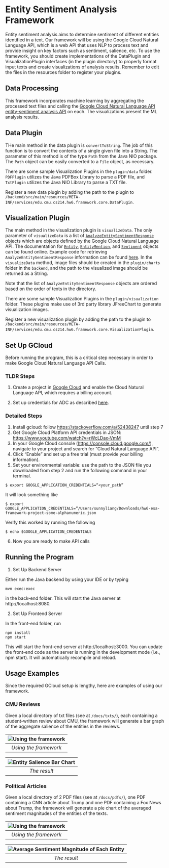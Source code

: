 # Entity Sentiment Analysis Framework
Entity sentiment analysis aims to determine sentiment of different entities identified in a text. Our framework will be using the Google Cloud Natural Language API, which is a web API that uses NLP to process text and provide insight on key factors such as sentiment, salience, etc. To use the framework, you should create implementations of the DataPlugin and VisualizationPlugin interfaces (in the plugin directory) to properly format input texts and create visualizations of analysis results. Remember to edit the files in the resources folder to register your plugins.

## Data Processing
This framework incorporates machine learning by aggregating the processed text files and calling the [Google Cloud Natural Language API entity-sentiment analysis API](https://cloud.google.com/natural-language/docs/analyzing-entity-sentiment) on each. The visualizations present the ML analysis results.

## Data Plugin
THe main method in the data plugin is `convertToString`. The job of this function is to convert the contents of a single given file into a String. The parameter of this method is of the type `Path` from the Java NIO package. The `Path` object can be easily converted to a `File` object, as necessary.

There are some sample Visualization Plugins in the `plugin/data` folder. `PDFPlugin` utilizes the Java PDFBox Library to parse a PDF file, and `TxtPlugin` utilizes the Java NIO Library to parse a TXT file.

Register a new data plugin by adding the path to the plugin to `/backend/src/main/resources/META-INF/services/edu.cmu.cs214.hw6.framework.core.DataPlugin`.

## Visualization Plugin
The main method in the visualization plugin is `visualizeData`. The only parameter of `visualizeData` is a list of [`AnalyzeEntitySentimentResponse`](https://cloud.google.com/python/docs/reference/language/latest/google.cloud.language_v1.types.AnalyzeEntitySentimentResponse) objects which are objects defined by the Google Cloud Natural Language API. The documentation for [`Entity`](https://cloud.google.com/python/docs/reference/language/latest/google.cloud.language_v1.types.Entity), [`EntityMention`](https://cloud.google.com/python/docs/reference/language/latest/google.cloud.language_v1.types.EntityMention), and [`Sentiment`](https://cloud.google.com/python/docs/reference/language/latest/google.cloud.language_v1.types.Sentiment) objects can be found online. Example code for retrieving `AnalyzeEntitySentimentResponse` information can be found [here](https://cloud.google.com/natural-language/docs/analyzing-entity-sentiment#analyzing_entity_sentiment_2). In the `visualizeData` method, image files should be created in the `plugin/charts` folder in the `backend`, and the path to the visualized image should be returned as a String.

Note that the list of `AnalyzeEntitySentimentResponse` objects are ordered based on the order of texts in the directory.

There are some sample Visualization Plugins in the `plugin/visualization` folder. These plugins make use of 3rd party library JFreeChart to generate visualization images.

Register a new visualization plugin by adding the path to the plugin to `/backend/src/main/resources/META-INF/services/edu.cmu.cs214.hw6.framework.core.VisualizationPlugin`.

## Set Up GCloud

Before running the program, this is a critical step necessary in order to make Google Cloud Natural Language API Calls.

### TLDR Steps

1. Create a project in [Google Cloud](https://console.cloud.google.com/) and enable the Cloud Natural Language API, which requires a billing account.

2. Set up credentials for ADC as described [here](https://cloud.google.com/docs/authentication/application-default-credentials).

### Detailed Steps

1. Install gcloud: follow https://stackoverflow.com/a/52438247 until step 7
2. Get Google Cloud Platform API credentials in JSON: https://www.youtube.com/watch?v=rWcLDax-VmM
3. In your Google Cloud console (https://console.cloud.google.com/), navigate to your project and search for “Cloud Natural Language API”.
4. Click “Enable” and set up a free trial (must provide your billing information).
5. Set your environmental variable: use the path to the JSON file you downloaded from step 2 and run the following command in your terminal.

```
$ export GOOGLE_APPLICATION_CREDENTIALS=“<your_path”
```
It will look something like
```
$ export GOOGLE_APPLICATION_CREDENTIALS=“/Users/sunnyliang/Downloads/hw6-esa-framework-project-some-alphanumeric.json
```
Verify this worked by running the following
```
$ echo $GOOGLE_APPLICATION_CREDENTIALS
```
6. Now you are ready to make API calls

## Running the Program

1. Set Up Backend Server

Either run the Java backend by using your IDE or by typing 

```
mvn exec:exec
```
in the back-end folder. This will start the Java server at http://localhost:8080.

2. Set Up Frontend Server

In the front-end folder, run

```
npm install
npm start
```

This will start the front-end server at http://localhost:3000. You can update the front-end code as the server is running in the development mode (i.e., npm start). It will automatically recompile and reload.

## Usage Examples

Since the required GCloud setup is lengthy, here are examples of using our framework.

### CMU Reviews

Given a local directory of txt files (see at `/docs/txts/`), each containing a student-written review about CMU, the framework will generate a bar graph of the aggregate salience of the entities in the reviews.

| ![Using the framework](/docs/barchart-framework.png) | 
|:--:| 
| *Using the framework* |

| ![Entity Salience Bar Chart](/docs/barchart.jpeg) | 
|:--:| 
| *The result* |

### Political Articles

Given a local directory of 2 PDF files (see at `/docs/pdfs/`), one PDF containing a CNN article about Trump and one PDF containing a Fox News about Trump, the framework will generate a pie chart of the averaged sentiment magnitudes of the entities of the texts.

| ![Using the framework](/docs/piechart-framework.png) | 
|:--:| 
| *Using the framework* |

| ![Average Sentiment Magnitude of Each Entity](/docs/piechart.jpeg) | 
|:--:| 
| *The result* |